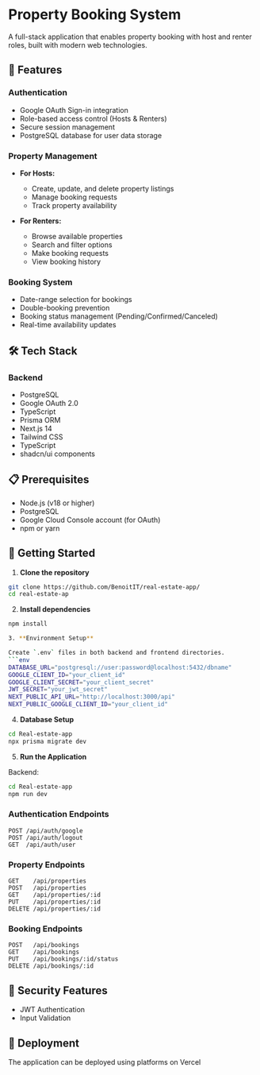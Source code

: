 # Property Booking System

A full-stack application that enables property booking with host and renter roles, built with modern web technologies.

## 🌟 Features

### Authentication
- Google OAuth Sign-in integration
- Role-based access control (Hosts & Renters)
- Secure session management
- PostgreSQL database for user data storage

### Property Management
- **For Hosts:**
  - Create, update, and delete property listings
  - Manage booking requests
  - Track property availability

- **For Renters:**
  - Browse available properties
  - Search and filter options
  - Make booking requests
  - View booking history

### Booking System
- Date-range selection for bookings
- Double-booking prevention
- Booking status management (Pending/Confirmed/Canceled)
- Real-time availability updates

## 🛠 Tech Stack

### Backend
- PostgreSQL
- Google OAuth 2.0
- TypeScript
- Prisma ORM
- Next.js 14
- Tailwind CSS
- TypeScript
- shadcn/ui components

## 📋 Prerequisites

- Node.js (v18 or higher)
- PostgreSQL
- Google Cloud Console account (for OAuth)
- npm or yarn

## 🚀 Getting Started

1. **Clone the repository**
```bash
git clone https://github.com/BenoitIT/real-estate-app/
cd real-estate-ap
```

2. **Install dependencies**
```bash
npm install

3. **Environment Setup**

Create `.env` files in both backend and frontend directories.
```env
DATABASE_URL="postgresql://user:password@localhost:5432/dbname"
GOOGLE_CLIENT_ID="your_client_id"
GOOGLE_CLIENT_SECRET="your_client_secret"
JWT_SECRET="your_jwt_secret"
NEXT_PUBLIC_API_URL="http://localhost:3000/api"
NEXT_PUBLIC_GOOGLE_CLIENT_ID="your_client_id"
```

4. **Database Setup**
```bash
cd Real-estate-app
npx prisma migrate dev
```

5. **Run the Application**

Backend:
```bash
cd Real-estate-app
npm run dev
```

### Authentication Endpoints
```
POST /api/auth/google
POST /api/auth/logout
GET  /api/auth/user
```

### Property Endpoints
```
GET    /api/properties
POST   /api/properties
GET    /api/properties/:id
PUT    /api/properties/:id
DELETE /api/properties/:id
```

### Booking Endpoints
```
POST   /api/bookings
GET    /api/bookings
PUT    /api/bookings/:id/status
DELETE /api/bookings/:id
```

## 🔐 Security Features

- JWT Authentication
- Input Validation

## 🚀 Deployment

The application can be deployed using platforms on Vercel





